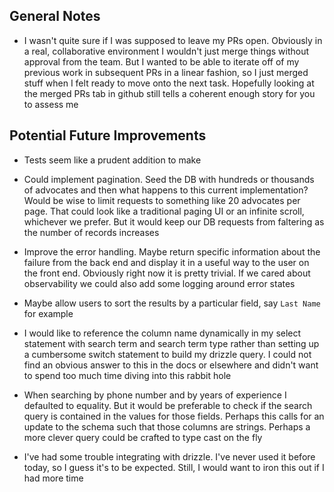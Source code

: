 
## General Notes

- I wasn't quite sure if I was supposed to leave my PRs open. Obviously in a real, collaborative environment I wouldn't just merge things without approval from the team. But I wanted to be able to iterate off of my previous work in subsequent PRs in a linear fashion, so I just merged stuff when I felt ready to move onto the next task. Hopefully looking at the merged PRs tab in github still tells a coherent enough story for you to assess me


## Potential Future Improvements

- Tests seem like a prudent addition to make

- Could implement pagination. Seed the DB with hundreds or thousands of advocates and then what happens to this current implementation? Would be wise to limit requests to something like 20 advocates per page. That could look like a traditional paging UI or an infinite scroll, whichever we prefer. But it would keep our DB requests from faltering as the number of records increases

- Improve the error handling. Maybe return specific information about the failure from the back end and display it in a useful way to the user on the front end. Obviously right now it is pretty trivial. If we cared about observability we could also add some logging around error states

- Maybe allow users to sort the results by a particular field, say `Last Name` for example

- I would like to reference the column name dynamically in my select statement with search term and search term type rather than setting up a cumbersome switch statement to build my drizzle query. I could not find an obvious answer to this in the docs or elsewhere and didn't want to spend too much time diving into this rabbit hole

- When searching by phone number and by years of experience I defaulted to equality. But it would be preferable to check if the search query is contained in the values for those fields. Perhaps this calls for an update to the schema such that those columns are strings. Perhaps a more clever query could be crafted to type cast on the fly

- I've had some trouble integrating with drizzle. I've never used it before today, so I guess it's to be expected. Still, I would want to iron this out if I had more time